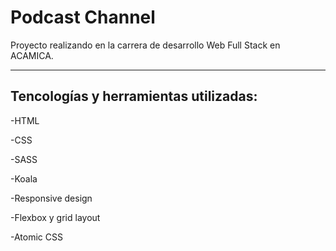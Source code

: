 # Podcast Channel


Proyecto realizando en la carrera de desarrollo Web Full Stack en ACAMICA.
___________


## Tencologías y herramientas utilizadas:

-HTML

-CSS

-SASS

-Koala

-Responsive design

-Flexbox y grid layout

-Atomic CSS

